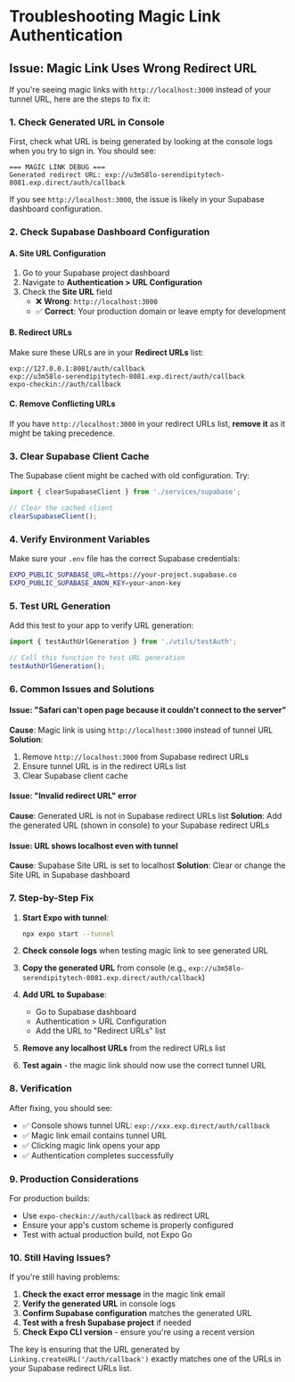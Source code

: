 # Troubleshooting Magic Link Authentication

## Issue: Magic Link Uses Wrong Redirect URL

If you're seeing magic links with `http://localhost:3000` instead of your tunnel URL, here are the steps to fix it:

### 1. Check Generated URL in Console

First, check what URL is being generated by looking at the console logs when you try to sign in. You should see:

```
=== MAGIC LINK DEBUG ===
Generated redirect URL: exp://u3m58lo-serendipitytech-8081.exp.direct/auth/callback
```

If you see `http://localhost:3000`, the issue is likely in your Supabase dashboard configuration.

### 2. Check Supabase Dashboard Configuration

#### A. Site URL Configuration
1. Go to your Supabase project dashboard
2. Navigate to **Authentication > URL Configuration**
3. Check the **Site URL** field
   - ❌ **Wrong**: `http://localhost:3000`
   - ✅ **Correct**: Your production domain or leave empty for development

#### B. Redirect URLs
Make sure these URLs are in your **Redirect URLs** list:
```
exp://127.0.0.1:8081/auth/callback
exp://u3m58lo-serendipitytech-8081.exp.direct/auth/callback
expo-checkin://auth/callback
```

#### C. Remove Conflicting URLs
If you have `http://localhost:3000` in your redirect URLs list, **remove it** as it might be taking precedence.

### 3. Clear Supabase Client Cache

The Supabase client might be cached with old configuration. Try:

```typescript
import { clearSupabaseClient } from './services/supabase';

// Clear the cached client
clearSupabaseClient();
```

### 4. Verify Environment Variables

Make sure your `.env` file has the correct Supabase credentials:

```bash
EXPO_PUBLIC_SUPABASE_URL=https://your-project.supabase.co
EXPO_PUBLIC_SUPABASE_ANON_KEY=your-anon-key
```

### 5. Test URL Generation

Add this test to your app to verify URL generation:

```typescript
import { testAuthUrlGeneration } from './utils/testAuth';

// Call this function to test URL generation
testAuthUrlGeneration();
```

### 6. Common Issues and Solutions

#### Issue: "Safari can't open page because it couldn't connect to the server"
**Cause**: Magic link is using `http://localhost:3000` instead of tunnel URL
**Solution**: 
1. Remove `http://localhost:3000` from Supabase redirect URLs
2. Ensure tunnel URL is in the redirect URLs list
3. Clear Supabase client cache

#### Issue: "Invalid redirect URL" error
**Cause**: Generated URL is not in Supabase redirect URLs list
**Solution**: Add the generated URL (shown in console) to your Supabase redirect URLs

#### Issue: URL shows localhost even with tunnel
**Cause**: Supabase Site URL is set to localhost
**Solution**: Clear or change the Site URL in Supabase dashboard

### 7. Step-by-Step Fix

1. **Start Expo with tunnel**:
   ```bash
   npx expo start --tunnel
   ```

2. **Check console logs** when testing magic link to see generated URL

3. **Copy the generated URL** from console (e.g., `exp://u3m58lo-serendipitytech-8081.exp.direct/auth/callback`)

4. **Add URL to Supabase**:
   - Go to Supabase dashboard
   - Authentication > URL Configuration
   - Add the URL to "Redirect URLs" list

5. **Remove any localhost URLs** from the redirect URLs list

6. **Test again** - the magic link should now use the correct tunnel URL

### 8. Verification

After fixing, you should see:
- ✅ Console shows tunnel URL: `exp://xxx.exp.direct/auth/callback`
- ✅ Magic link email contains tunnel URL
- ✅ Clicking magic link opens your app
- ✅ Authentication completes successfully

### 9. Production Considerations

For production builds:
- Use `expo-checkin://auth/callback` as redirect URL
- Ensure your app's custom scheme is properly configured
- Test with actual production build, not Expo Go

### 10. Still Having Issues?

If you're still having problems:

1. **Check the exact error message** in the magic link email
2. **Verify the generated URL** in console logs
3. **Confirm Supabase configuration** matches the generated URL
4. **Test with a fresh Supabase project** if needed
5. **Check Expo CLI version** - ensure you're using a recent version

The key is ensuring that the URL generated by `Linking.createURL('/auth/callback')` exactly matches one of the URLs in your Supabase redirect URLs list.

